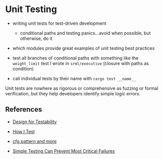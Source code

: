# Unit Testing
* writing unit tests for test-driven development
    * conditional paths and testing panics...avoid when possible, but otherwise, do it

* which modules provide great examples of unit testing best practices
* test all branches of conditional paths with something like the `weight_limit` test I wrote in `srml/executive` (closure with paths as condition)
* call individual tests by their name with `cargo test __name__`

Unit tests are nowhere as rigorous or comprehensive as fuzzing or formal verification, but they help developers identify simple logic errors.

## References

* [Design for Testability](https://blog.nelhage.com/2016/03/design-for-testability/)
* [How I Test](https://blog.nelhage.com/2016/12/how-i-test/)
* [cfg pattern and more](https://os.phil-opp.com/unit-testing/)

* [Simple Testing Can Prevent Most Critical Failures](https://www.usenix.org/system/files/conference/osdi14/osdi14-paper-yuan.pdf)